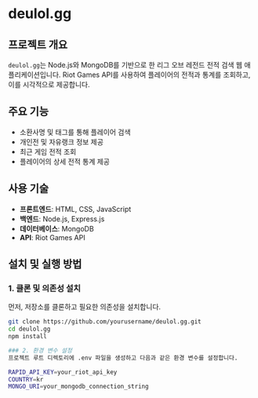 # deulol.gg

## 프로젝트 개요
`deulol.gg`는 Node.js와 MongoDB를 기반으로 한 리그 오브 레전드 전적 검색 웹 애플리케이션입니다. Riot Games API를 사용하여 플레이어의 전적과 통계를 조회하고, 이를 시각적으로 제공합니다.

## 주요 기능
- 소환사명 및 태그를 통해 플레이어 검색
- 개인전 및 자유랭크 정보 제공
- 최근 게임 전적 조회
- 플레이어의 상세 전적 통계 제공

## 사용 기술
- **프론트엔드**: HTML, CSS, JavaScript
- **백엔드**: Node.js, Express.js
- **데이터베이스**: MongoDB
- **API**: Riot Games API

## 설치 및 실행 방법

### 1. 클론 및 의존성 설치
먼저, 저장소를 클론하고 필요한 의존성을 설치합니다.
```bash
git clone https://github.com/yourusername/deulol.gg.git
cd deulol.gg
npm install

### 2. 환경 변수 설정
프로젝트 루트 디렉토리에 .env 파일을 생성하고 다음과 같은 환경 변수를 설정합니다.

RAPID_API_KEY=your_riot_api_key
COUNTRY=kr
MONGO_URI=your_mongodb_connection_string

